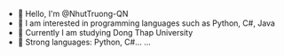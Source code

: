 - 👋 Hello, I'm @NhutTruong-QN
- 👀 I am interested in programming languages ​​such as Python, C#, Java
- 🌱 Currently I am studying Dong Thap University
- 💞️ Strong languages: Python, C#...
...

<!---
NhutTruong-QN/NhutTruong-QN is a ✨ special ✨ repository because its `README.md` (this file) appears on your GitHub profile.
You can click the Preview link to take a look at your changes.
--->
